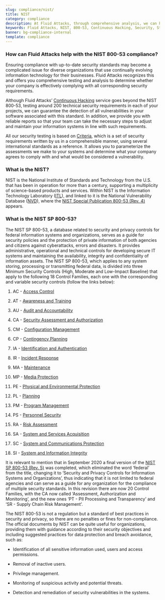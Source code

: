 ```yaml
---
slug: compliance/nist/
title: NIST
category: compliance
description: At Fluid Attacks, through comprehensive analysis, we can help you comply with a variety of security standards for information technology, including NIST.
keywords: Fluid Attacks, NIST, 800-53, Continuous Hacking, Security, Standards, Ethical Hacking, Pentesting
banner: bg-compliance-internal
template: compliance
---
```


<div class="sect2 fw3 f3 lh-2">

### How can Fluid Attacks help with the NIST 800-53 compliance?

Ensuring compliance with up-to-date security standards may become a
complicated issue for diverse organizations that use continually
evolving information technology for their businesses. Fluid Attacks
recognizes this and offers you comprehensive testing and analysis to
determine whether your company is effectively complying with all
corresponding security requirements.

Although Fluid Attacks’ [Continuous
Hacking](../../services/continuous-hacking/) service goes beyond the
NIST 800-53, testing around 200 technical security requirements in each
of your projects, we can guarantee the detection of all vulnerabilities
in your software associated with this standard. In addition, we provide
you with reliable reports so that your team can take the necessary steps
to adjust and maintain your information systems in line with such
requirements.

All our security testing is based on
[Criteria](https://docs.fluidattacks.com/criteria/), which is a set of
security requirements written by us in a comprehensible manner, using
several international standards as a reference. It allows you to
parameterize the assessments we make to your systems and determine what
your company agrees to comply with and what would be considered a
vulnerability.

</div>

<div class="sect2 fw3 f3 lh-2">

### What is the NIST?

NIST is the National Institute of Standards and Technology from the U.S.
that has been in operation for more than a century, supporting a
multiplicity of science-based products and services. Within NIST is the
Information Technology Laboratory
([ITL](https://www.nist.gov/itl/about-itl)), and linked to it is the
National Vulnerability Database ([NVD](https://nvd.nist.gov/general)),
where the [NIST Special Publication 800-53
(Rev. 4)](https://nvd.nist.gov/800-53/Rev4) appears.

</div>

<div class="sect2 fw3 f3 lh-2">

### What is the NIST SP 800-53?

The NIST SP 800-53, a database related to security and privacy controls
for federal information systems and organizations, serves as a guide for
security policies and the protection of private information of both
agencies and citizens against cyberattacks, errors and disasters. It
provides administrative, operational and technical controls for
developing secure IT systems and maintaining the availability, integrity
and confidentiality of information assets. The NIST SP 800-53, which
applies to any system storing, processing or transmitting federal data,
is divided into three Minimum Security Controls (High, Moderate and
Low-Impact Baseline) that apply to the following 18 Control Families,
each one with the corresponding and variable security controls (follow
the links below):

1.  AC - [Access
    Control](https://nvd.nist.gov/800-53/Rev4/family/Access%20Control)

2.  AT - [Awareness and
    Training](https://nvd.nist.gov/800-53/Rev4/family/Awareness%20and%20Training)

3.  AU - [Audit and
    Accountability](https://nvd.nist.gov/800-53/Rev4/family/Audit%20and%20Accountability)

4.  CA - [Security Assessment and
    Authorization](https://nvd.nist.gov/800-53/Rev4/family/Security%20Assessment%20and%20Authorization)

5.  CM - [Configuration
    Management](https://nvd.nist.gov/800-53/Rev4/family/Configuration%20Management)

6.  CP - [Contingency
    Planning](https://nvd.nist.gov/800-53/Rev4/family/Contingency%20Planning)

7.  IA - [Identification and
    Authentication](https://nvd.nist.gov/800-53/Rev4/family/Identification%20and%20Authentication)

8.  IR - [Incident
    Response](https://nvd.nist.gov/800-53/Rev4/family/Incident%20Response)

9.  MA -
    [Maintenance](https://nvd.nist.gov/800-53/Rev4/family/Maintenance)

10. MP - [Media
    Protection](https://nvd.nist.gov/800-53/Rev4/family/Media%20Protection)

11. PE - [Physical and Environmental
    Protection](https://nvd.nist.gov/800-53/Rev4/family/Physical%20and%20Environmental%20Protection)

12. PL - [Planning](https://nvd.nist.gov/800-53/Rev4/family/Planning)

13. PM - [Program
    Management](https://nvd.nist.gov/800-53/Rev4/family/Program%20Management)

14. PS - [Personnel
    Security](https://nvd.nist.gov/800-53/Rev4/family/Personnel%20Security)

15. RA - [Risk
    Assessment](https://nvd.nist.gov/800-53/Rev4/family/Risk%20Assessment)

16. SA - [System and Services
    Acquisition](https://nvd.nist.gov/800-53/Rev4/family/System%20and%20Services%20Acquisition)

17. SC - [System and Communications
    Protection](https://nvd.nist.gov/800-53/Rev4/family/System%20and%20Communications%20Protection)

18. SI - [System and Information
    Integrity](https://nvd.nist.gov/800-53/Rev4/family/System%20and%20Information%20Integrity)

It is relevant to mention that in September 2020 a final version of the
[NIST SP 800-53
(Rev. 5)](https://csrc.nist.gov/publications/detail/sp/800-53/rev-5/final)
was completed, which eliminated the word ‘federal’ from the title,
changing it to ‘Security and Privacy Controls for Information Systems
and Organizations’, thus indicating that it is not limited to federal
agencies and can serve as a guide for any organization for the
compliance of multiple security standards. In this revision there are
now 20 Control Families, with the CA now called ‘Assessment,
Authorization and Monitoring’, and the new ones ‘PT - PII Processing and
Transparency’ and ‘SR - Supply Chain Risk Management’.

The NIST 800-53 is not a regulation but a standard of best practices in
security and privacy, so there are no penalties or fines for
non-compliance. The official documents by NIST can be quite useful for
organizations, providing them with guidance according to their security
objectives and including suggested practices for data protection and
breach avoidance, such as:

  - Identification of all sensitive information used, users and access
    permissions.

  - Removal of inactive users.

  - Privilege management.

  - Monitoring of suspicious activity and potential threats.

  - Detection and remediation of security vulnerabilities in the
    systems.

</div>